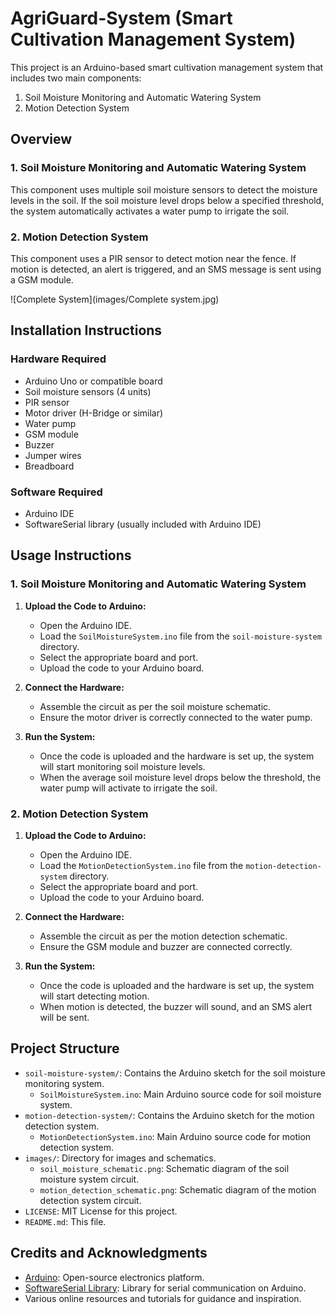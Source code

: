 # AgriGuard-System (Smart Cultivation Management System)

This project is an Arduino-based smart cultivation management system that includes two main components:
1. Soil Moisture Monitoring and Automatic Watering System
2. Motion Detection System

## Overview

### 1. Soil Moisture Monitoring and Automatic Watering System
This component uses multiple soil moisture sensors to detect the moisture levels in the soil. If the soil moisture level drops below a specified threshold, the system automatically activates a water pump to irrigate the soil.

### 2. Motion Detection System
This component uses a PIR sensor to detect motion near the fence. If motion is detected, an alert is triggered, and an SMS message is sent using a GSM module.

![Complete System](images/Complete system.jpg)


## Installation Instructions

### Hardware Required
- Arduino Uno or compatible board
- Soil moisture sensors (4 units)
- PIR sensor
- Motor driver (H-Bridge or similar)
- Water pump
- GSM module
- Buzzer
- Jumper wires
- Breadboard

### Software Required
- Arduino IDE
- SoftwareSerial library (usually included with Arduino IDE)

## Usage Instructions

### 1. Soil Moisture Monitoring and Automatic Watering System

1. **Upload the Code to Arduino:**
   - Open the Arduino IDE.
   - Load the `SoilMoistureSystem.ino` file from the `soil-moisture-system` directory.
   - Select the appropriate board and port.
   - Upload the code to your Arduino board.

2. **Connect the Hardware:**
   - Assemble the circuit as per the soil moisture schematic.
   - Ensure the motor driver is correctly connected to the water pump.

3. **Run the System:**
   - Once the code is uploaded and the hardware is set up, the system will start monitoring soil moisture levels.
   - When the average soil moisture level drops below the threshold, the water pump will activate to irrigate the soil.

### 2. Motion Detection System

1. **Upload the Code to Arduino:**
   - Open the Arduino IDE.
   - Load the `MotionDetectionSystem.ino` file from the `motion-detection-system` directory.
   - Select the appropriate board and port.
   - Upload the code to your Arduino board.

2. **Connect the Hardware:**
   - Assemble the circuit as per the motion detection schematic.
   - Ensure the GSM module and buzzer are connected correctly.

3. **Run the System:**
   - Once the code is uploaded and the hardware is set up, the system will start detecting motion.
   - When motion is detected, the buzzer will sound, and an SMS alert will be sent.

## Project Structure

- `soil-moisture-system/`: Contains the Arduino sketch for the soil moisture monitoring system.
  - `SoilMoistureSystem.ino`: Main Arduino source code for soil moisture system.
- `motion-detection-system/`: Contains the Arduino sketch for the motion detection system.
  - `MotionDetectionSystem.ino`: Main Arduino source code for motion detection system.
- `images/`: Directory for images and schematics.
  - `soil_moisture_schematic.png`: Schematic diagram of the soil moisture system circuit.
  - `motion_detection_schematic.png`: Schematic diagram of the motion detection system circuit.
- `LICENSE`: MIT License for this project.
- `README.md`: This file.

## Credits and Acknowledgments

- [Arduino](https://www.arduino.cc/): Open-source electronics platform.
- [SoftwareSerial Library](https://www.arduino.cc/en/Reference/SoftwareSerial): Library for serial communication on Arduino.
- Various online resources and tutorials for guidance and inspiration.
